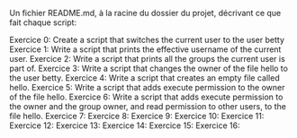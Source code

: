 Un fichier README.md, à la racine du dossier du projet, décrivant ce que fait chaque script:

Exercice 0: Create a script that switches the current user to the user betty
Exercice 1: Write a script that prints the effective username of the current user.
Exercice 2: Write a script that prints all the groups the current user is part of.
Exercice 3: Write a script that changes the owner of the file hello to the user betty.
Exercice 4: Write a script that creates an empty file called hello.
Exercice 5: Write a script that adds execute permission to the owner of the file hello.
Exercice 6: Write a script that adds execute permission to the owner and the group owner, and read permission to other users, to the file hello.
Exercice 7:
Exercice 8:
Exercice 9:
Exercice 10:
Exercice 11:
Exercice 12:
Exercice 13:
Exercice 14:
Exercice 15:
Exercice 16:
